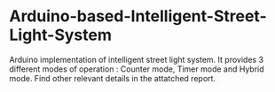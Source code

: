 # Arduino-based-Intelligent-Street-Light-System

Arduino implementation of intelligent street light system. It provides 3 different modes of operation : Counter mode, Timer mode and Hybrid mode. Find other relevant details in the attatched report.
